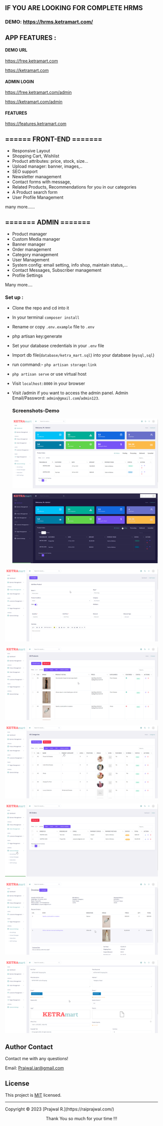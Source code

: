 ## IF YOU ARE LOOKING FOR COMPLETE HRMS
### DEMO: https://hrms.ketramart.com/

## APP FEATURES :

#### DEMO URL
https://free.ketramart.com

https://ketramart.com

#### ADMIN LOGIN
https://free.ketramart.com/admin

https://ketramart.com/admin

#### FEATURES
https://features.ketramart.com

## ====== FRONT-END =======
- Responsive Layout
- Shopping Cart, Wishlist
- Product attributes: price, stock, size...
- Upload manager: banner, images,..
- SEO support
- Newsletter management
- Contact forms with message,
- Related Products, Recommendations for you in our categories
- A Product search form
- User Profile Management

many more......

## ======= ADMIN =======


- Product manager
- Custom Media manager 
- Banner manager
- Order management
- Category management
- User Management
- System config: email setting, info shop, maintain status,...
- Contact Messages, Subscriber management
- Profile Settings

Many more....


### Set up :

- Clone the repo and cd into it
- In your terminal ```composer install```
- Rename or copy ```.env.example``` file to ``.env``
- php artisan key:generate
- Set your database credentials in your ```.env``` file
- Import db file(```database/ketra_mart.sql```) into your database (```mysql,sql```)
- run command:-  ```php artisan storage:link```
- ```php artisan serve``` or use virtual host
- Visit ```localhost:8000``` in your browser
- Visit /admin if you want to access the admin panel. Admin Email/Password: ```admin@gmail.com```/```admin123```. 


  ### Screenshots-Demo
  <kbd>![screenshot-demo1](./screenshots/white-dashboard.png)</kbd><br>
  
  <kbd>![screenshot-demo2](./screenshots/dark-dashboard.png)</kbd><br>
  
 <kbd>![screenshot-demo3](./screenshots/add-product.png)</kbd><br>
 
 <kbd>![screenshot-demo4](./screenshots/product-list.png)</kbd><br>
 
  <kbd>![screenshot-demo5](./screenshots/category-list.png)</kbd><br>
  
  <kbd>![screenshot-demo6](./screenshots/order-list.png)</kbd><br>
   
  <kbd>![screenshot-demo7](./screenshots/order-detail.png)</kbd><br>
    
  <kbd>![screenshot-demo8](./screenshots/genera-settings.png)</kbd><br>

 ## Author Contact
  Contact me with any questions!<br>

  Email: Prajwal.iar@gmail.com

  ## License
  This project is [MIT](https://choosealicense.com/licenses/mit/) licensed.<br />
<hr>
  Copyright © 2023 [Prajwal R.](https://raiprajwal.com/)
  
<p style="text-align:center">Thank You so much for your time !!!</p>
